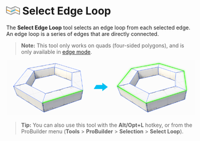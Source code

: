 # ![Select Edge Loop icon](images/icons/Selection_Loop.png) Select Edge Loop

The __Select Edge Loop__ tool selects an edge loop from each selected edge. An edge loop is a series of edges that are directly connected.

> **Note:** This tool only works on quads (four-sided polygons), and is only available in [edge mode](modes.md).

![Select Edge Loop Examples](images/Selection_LoopExample.png)

> **Tip:** You can also use this tool with the **Alt/Opt+L** hotkey, or from the ProBuilder menu (**Tools** > **ProBuilder** > **Selection** > **Select Loop**).
